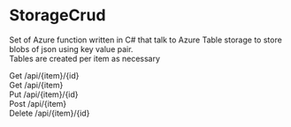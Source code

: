 # StorageCrud

Set of Azure function written in C# that talk to Azure Table storage to store blobs of json using key value pair.  
Tables are created per item as necessary

Get /api/{item}/{id}  
Get /api/{item}  
Put /api/{item}/{id}  
Post /api/{item}  
Delete /api/{item}/{id}  
